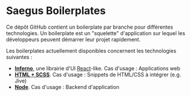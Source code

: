 Saegus Boilerplates
===

Ce dépôt GitHub contient un boilerplate par branche pour différentes technologies. Un boilerplate est un "squelette" d'application sur lequel les développeurs peuvent démarrer leur projet rapidement.

Les boilerplates actuellement disponibles concernent les technologies suivantes :

* [**Inferno**](https://github.com/saegus/boilerplates/tree/inferno), une librairie d'UI [React](https://facebook.github.io/react/docs)-like. Cas d'usage : Applications web
* [**HTML + SCSS**](https://github.com/saegus/boilerplates/tree/html-scss). Cas d'usage : Snippets de HTML/CSS à intégrer (e.g. Jive)
* [**Node**](https://github.com/saegus/boilerplates/tree/node). Cas d'usage : Backend d'application
